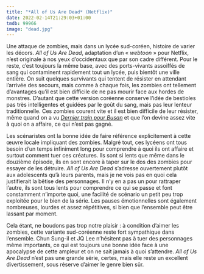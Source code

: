 ```yaml
---
title: "*All of Us Are Dead* (Netflix)"
date: 2022-02-14T21:29:03+01:00
tmdb: 99966
image: "dead.jpg"
---
```


Une attaque de zombies, mais dans un lycée sud-coréen, histoire de varier les décors. *All of Us Are Dead*, adaptation d’un « *webtoon* » pour Netflix, n’est originale à nos yeux d’occidentaux que par son cadre différent. Pour le reste, c’est toujours la même base, avec des ports-vivants assoiffés de sang qui contaminent rapidement tout un lycée, puis bientôt une ville entière. On suit quelques survivants qui tentent de résister en attendant l’arrivée des secours, mais comme à chaque fois, les zombies ont tellement d’avantages qu’il est bien difficile de ne pas mourir face aux hordes de monstres. D’autant que cette version coréenne conserve l’idée de bestioles pas très intelligentes et guidées par le goût du sang, mais pas leur lenteur traditionnelle. Ces zombies courent vite et il est bien difficile de leur résister, même quand on a vu *[Dernier train pour Busan](https://voiretmanger.fr/dernier-train-busan-yeon/)* et que l’on devine assez vite à quoi on a affaire, ce qui n’est pas gagné.

Les scénaristes ont la bonne idée de faire référence explicitement à cette œuvre locale impliquant des zombies. Malgré tout, ces lycéens ont tous besoin d’un temps infiniment long pour comprendre à quoi ils ont affaire et surtout comment tuer ces créatures. Ils sont si lents que même dans le douzième épisode, ils en sont encore à taper sur le dos des zombies pour essayer de les détruire. *All of Us Are Dead* s’adresse ouvertement plutôt aux adolescents qu’à leurs parents, mais je ne vois pas en quoi cela justifierait la bêtise des personnages. Il n’y en a pas un pour rattraper l’autre, ils sont tous lents pour comprendre ce qui se passe et font constamment n’importe quoi, une facilité de scénario un petit peu trop exploitée pour le bien de la série. Les pauses émotionnelles sont également nombreuses, lourdes et assez répétitives, si bien que l’ensemble peut être lassant par moment. 

Cela étant, ne boudons pas trop notre plaisir : à condition d’aimer les zombies, cette variante sud-coréenne reste fort sympathique dans l’ensemble. Chun Sung-il et JQ Lee n’hésitent pas à tuer des personnages même importants, ce qui est toujours une bonne idée face à une apocalypse de cette ampleur et on ne sait jamais à quoi s’attendre. *All of Us Are Dead* n’est pas une grande série, certes, mais elle reste un excellent divertissement, sous réserve d’aimer le genre bien sûr. 
